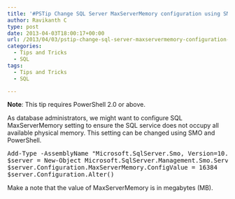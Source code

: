 ```yaml
---
title: '#PSTip Change SQL Server MaxServerMemory configuration using SMO'
author: Ravikanth C
type: post
date: 2013-04-03T18:00:17+00:00
url: /2013/04/03/pstip-change-sql-server-maxservermemory-configuration-using-smo/
categories:
  - Tips and Tricks
  - SQL
tags:
  - Tips and Tricks
  - SQL

---
```

**Note**: This tip requires PowerShell 2.0 or above.

As database administrators, we might want to configure SQL MaxServerMemory setting to ensure the SQL service does not occupy all available physical memory. This setting can be changed using SMO and PowerShell.

<pre class="brush: powershell; title: ; notranslate" title="">Add-Type -AssemblyName "Microsoft.SqlServer.Smo, Version=10.0.0.0, Culture=neutral, PublicKeyToken=89845dcd8080cc91"
$server = New-Object Microsoft.SqlServer.Management.Smo.Server $env:ComputerName
$server.Configuration.MaxServerMemory.ConfigValue = 16384
$server.Configuration.Alter()
</pre>

Make a note that the value of MaxServerMemory is in megabytes (MB).